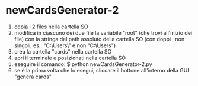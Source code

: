 # newCardsGenerator-2
1) copia i 2 files nella cartella SO
2) modifica in ciascuno dei due file la variabile "root" (che trovi all'inizio dei file) con la stringa del path assoluto della cartella SO (con doppi \, non singoli, es.: "C:\\Users\\" e non "C:\Users\")
3) crea la cartella "cards" nella cartella SO
4) apri il terminale e posizionati nella cartella SO
5) eseguire il comando: $ python newCardsGenerator-2.py
6) se è la prima volta che lo esegui, cliccare il bottone all'interno della GUI "genera cards"
